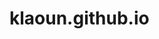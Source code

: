 # klaoun.github.io
<!DOCTYPE html>
<html lang="fr">
    <head>
        <meta charset="utf-8">
        <title>Le titre de ma page</title>
    </head>
    <body>
    </body>
</html>
